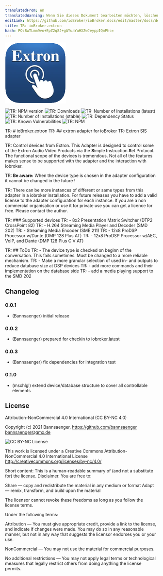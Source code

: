 ```yaml
---
translatedFrom: en
translatedWarning: Wenn Sie dieses Dokument bearbeiten möchten, löschen Sie bitte das Feld "translationsFrom". Andernfalls wird dieses Dokument automatisch erneut übersetzt
editLink: https://github.com/ioBroker/ioBroker.docs/edit/master/docs/de/adapterref/iobroker.extron/README.md
title: TR: ioBroker.extron
hash: PQzBwTLmm9vo+EpZ2q8J+gAYuaYuHXZwJeyppIQmPhs=
---
```

![TR: Logo](../../../en/adapterref/iobroker.extron/admin/extron.png)

![TR: NPM version](http://img.shields.io/npm/v/iobroker.extron.svg)
![TR: Downloads](https://img.shields.io/npm/dm/iobroker.extron.svg)
![TR: Number of Installations (latest)](http://iobroker.live/badges/extron-installed.svg)
![TR: Number of Installations (stable)](http://iobroker.live/badges/extron-stable.svg)
![TR: Dependency Status](https://img.shields.io/david/Bannsaenger/iobroker.extron.svg)
![TR: Known Vulnerabilities](https://snyk.io/test/github/Bannsaenger/ioBroker.extron/badge.svg)
![TR: NPM](https://nodei.co/npm/iobroker.extron.png?downloads=true)

TR: # ioBroker.extron
TR: ## extron adapter for ioBroker
TR: Extron SIS adapter

TR: Control devices from Extron.
This Adapter is designed to control some of the Extron Audio Video Products via the **S**imple **I**nstruction **S**et Protocol.
The functional scope of the devices is tremendous. Not all of the features makes sense to be supported with the adapter and the interaction with iobroker.

TR: **Be aware:** When the device type is chosen in the adapter configuration it cannot be changed in the future !

TR: There can be more instances of different or same types from this adapter in a iobroker installation. For future releases you have to add a valid license to the adapter configuration for each instance.
If you are a non commercial organisation or use it for private use you can get a licence for free. Please contact the author.

TR: ### Supported devices
TR: - 8x2 Presentation Matrix Switcher (DTP2 CrossPoint 82)
TR: - H.264 Streaming Media Player and Decoder (SMD 202)
TR: - Streaming Media Encoder (SME 211)
TR: - 12x8 ProDSP Processor w/Dante (DMP 128 Plus AT)
TR: - 12x8 ProDSP Processor w/AEC, VoIP, and Dante (DMP 128 Plus C V AT)

TR: ## ToDo
TR: - The device type is checked on beginn of the conversation. This fails sometimes. Must be changed to a more reliable mechanism.
TR: - Make a more granular selection of used in- and outputs to reduce database size at DSP devices
TR: - add more commands and their implementation on the database side
TR: - add a media playing support to the SMD 202

## Changelog

### 0.0.1
* (Bannsaenger) initial release

### 0.0.2
* (Bannsaenger) prepared for checkin to iobroker.latest

### 0.0.3
* (Bannsaenger) fix dependencies for integration test

### 0.1.0
* (mschlgl) extend device/database structure to cover all controllable elements

## License
Attribution-NonCommercial 4.0 International (CC BY-NC 4.0)

Copyright (c) 2021 Bannsaenger, https://github.com/bannsaenger <bannsaenger@gmx.de>

![CC BY-NC License](https://i.creativecommons.org/l/by-nc/4.0/88x31.png)

This work is licensed under a Creative Commons Attribution-NonCommercial 4.0 International License
http://creativecommons.org/licenses/by-nc/4.0/

Short content:
This is a human-readable summary of (and not a substitute for) the license. Disclaimer.
You are free to:

Share — copy and redistribute the material in any medium or format
Adapt — remix, transform, and build upon the material

The licensor cannot revoke these freedoms as long as you follow the license terms.

Under the following terms:

Attribution — You must give appropriate credit, provide a link to the license, and indicate if changes were made. You may do so in any reasonable manner, but not in any way that suggests the licensor endorses you or your use.

NonCommercial — You may not use the material for commercial purposes.

No additional restrictions — You may not apply legal terms or technological measures that legally restrict others from doing anything the license permits.